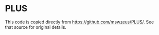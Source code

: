 # PLUS

This code is copied directly from https://github.com/mswzeus/PLUS/. See that source for original details.
